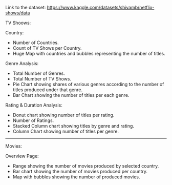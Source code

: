 Link to the dataset: https://www.kaggle.com/datasets/shivamb/netflix-shows/data

TV Shoows:

Country:
- Number of Countries.
- Count of TV Shows per Country.
- Huge Map with countries and bubbles representing the number of titles.

Genre Analysis:
- Total Number of Genres.
- Total Number of TV Shows.
- Pie Chart showing shares of various genres according to the number of titles produced under that genre. 
- Bar Chart showing the number of titles per each genre.

Rating & Duration Analysis:
- Donut chart showing number of titles per rating.
- Number of Ratings.
- Stacked Column chart showing titles by genre and rating.
- Column Chart showing number of titles per genre.


---
Movies:

Overview Page:
- Range showing the number of movies produced by selected country.
- Bar chart showing the number of movies produced per country.
- Map with bubbles showing the number of produced movies. 